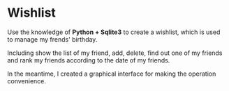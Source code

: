 <h1>Wishlist</h1>
<p>Use the knowledge of <b>Python + Sqlite3</b> to create a wishlist, which is used to manage my frends' birthday.</p> 
<p>Including show the list of my friend, add, delete, find out one of my friends and rank my friends according to the date of my friends.</p> 
<p>In the meantime, I created a graphical interface for making the operation convenience.</p>
